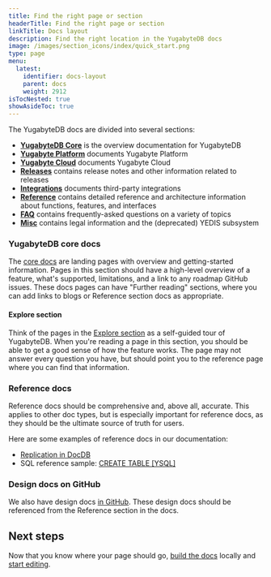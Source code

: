 ```yaml
---
title: Find the right page or section
headerTitle: Find the right page or section
linkTitle: Docs layout
description: Find the right location in the YugabyteDB docs
image: /images/section_icons/index/quick_start.png
type: page
menu:
  latest:
    identifier: docs-layout
    parent: docs
    weight: 2912
isTocNested: true
showAsideToc: true
---
```


The YugabyteDB docs are divided into several sections:

* [**YugabyteDB Core**](/latest/) is the overview documentation for YugabyteDB
* [**Yugabyte Platform**](/latest/yugabyte-platform/) documents Yugabyte Platform
* [**Yugabyte Cloud**](/latest/yugabyte-cloud/) documents Yugabyte Cloud
* [**Releases**](/latest/releases/) contains release notes and other information related to releases
* [**Integrations**](/latest/integrations/) documents third-party integrations
* [**Reference**](/latest/reference/configuration/) contains detailed reference and architecture information about functions, features, and interfaces
* [**FAQ**](/latest/faq/general/) contains frequently-asked questions on a variety of topics
* [**Misc**](/latest/legal/) contains legal information and the (deprecated) YEDIS subsystem

### YugabyteDB core docs

The [core docs](/latest/) are landing pages with overview and getting-started information. Pages in this section should have a high-level overview of a feature, what's supported, limitations, and a link to any roadmap GitHub issues. These docs pages can have "Further reading" sections, where you can add links to blogs or Reference section docs as appropriate.

#### Explore section

Think of the pages in the [Explore section](/latest/explore/) as a self-guided tour of YugabyteDB. When you're reading a page in this section, you should be able to get a good sense of how the feature works. The page may not answer every question you have, but should point you to the reference page where you can find that information.

### Reference docs

Reference docs should be comprehensive and, above all, accurate. This applies to other doc types, but is especially important for reference docs, as they should be the ultimate source of truth for users.

Here are some examples of reference docs in our documentation:

* [Replication in DocDB](https://docs.yugabyte.com/latest/architecture/docdb-replication/replication/)
* SQL reference sample: [CREATE TABLE [YSQL]](https://docs.yugabyte.com/latest/api/ysql/the-sql-language/statements/ddl_create_table/)

### Design docs on GitHub

We also have design docs [in GitHub](https://github.com/yugabyte/yugabyte-db/tree/master/architecture/design). These design docs should be referenced from the Reference section in the docs.

## Next steps

Now that you know where your page should go, [build the docs](../docs-build/) locally and [start editing](../docs-edit/).
